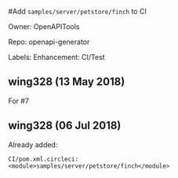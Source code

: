 #Add `samples/server/petstore/finch` to CI

Owner: OpenAPITools

Repo: openapi-generator

Labels: Enhancement: CI/Test 

## wing328 (13 May 2018)

For #7 

## wing328 (06 Jul 2018)

Already added:
```
CI/pom.xml.circleci:                <module>samples/server/petstore/finch</module>
```

